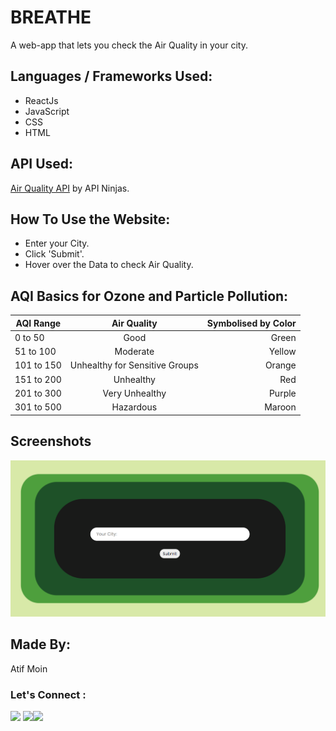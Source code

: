 # BREATHE

A web-app that lets you check the Air Quality in your city.

## Languages / Frameworks Used:

- ReactJs
- JavaScript
- CSS
- HTML

## API Used:

[Air Quality API](https://api-ninjas.com/api/airquality) by API Ninjas.

## How To Use the Website:

- Enter your City.
- Click 'Submit'.
- Hover over the Data to check Air Quality.

## AQI Basics for Ozone and Particle Pollution:

| AQI Range  |          Air Quality           | Symbolised by Color |
| ---------- | :----------------------------: | ------------------: |
| 0 to 50    |              Good              |               Green |
| 51 to 100  |            Moderate            |              Yellow |
| 101 to 150 | Unhealthy for Sensitive Groups |              Orange |
| 151 to 200 |           Unhealthy            |                 Red |
| 201 to 300 |         Very Unhealthy         |              Purple |
| 301 to 500 |           Hazardous            |              Maroon |

## Screenshots

![Screenshot](./assets/BREATHE.png)

## Made By:

Atif Moin

<h3> <b>Let's Connect :</b></h3>
<p align="left">

<a href = "https://www.linkedin.com/in/atif-moin-b1559a220/" target="_blank"><img src="https://img.icons8.com/fluent/48/000000/linkedin.png"/></a>
<a href = "https://twitter.com/iamatifmoin" target="_blank"><img src="https://img.icons8.com/fluent/48/000000/twitter.png"/></a><a href="https://www.instagram.com/iamatifmoin" target="_blank"><img src="https://img.icons8.com/fluent/48/000000/instagram-new.png"/></a></h2>

</p>
